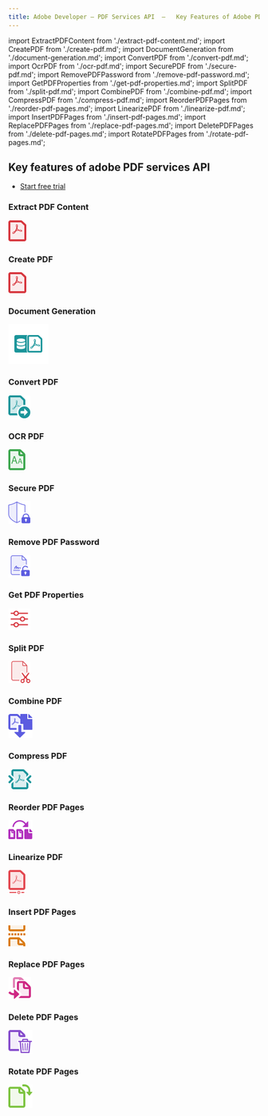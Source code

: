 ```yaml
---
title: Adobe Developer — PDF Services API  —   Key Features of Adobe PDF Services API
---
```


import ExtractPDFContent from './extract-pdf-content.md';
import CreatePDF from './create-pdf.md';
import DocumentGeneration from './document-generation.md';
import ConvertPDF from './convert-pdf.md';
import OcrPDF from './ocr-pdf.md';
import SecurePDF from './secure-pdf.md';
import RemovePDFPassword from './remove-pdf-password.md';
import GetPDFProperties from './get-pdf-properties.md';
import SplitPDF from './split-pdf.md';
import CombinePDF from './combine-pdf.md';
import CompressPDF from './compress-pdf.md';
import ReorderPDFPages from './reorder-pdf-pages.md';
import LinearizePDF from './linearize-pdf.md';
import InsertPDFPages from './insert-pdf-pages.md';
import ReplacePDFPages from './replace-pdf-pages.md';
import DeletePDFPages from './delete-pdf-pages.md';
import RotatePDFPages from './rotate-pdf-pages.md';


<!-- Key Features of Adobe PDF Services API -->

<SummaryBlock slots="heading, buttons"  background="rgb(31, 42, 73)" buttonPositionRight />

## Key features of adobe PDF services API

- [Start free trial](https://dc.stage.acrobat.com/dc-integration-creation-app-cdn/index.html?api=pdf-services-api)


<TabsBlock orientation="vertical" slots="heading, image, content" repeat="17"  theme="dark" className='bgBlue code-block-0' />

### Extract PDF Content

![Extract PDF Content](../../images/s_createpdf_color_24.svg)

<ExtractPDFContent/>

### Create PDF

![Create PDF](../../images/s_createpdf_color_24.svg)

<CreatePDF/>

### Document Generation

![Document Generation](../../images/ic-dynamic-pdf-gen-40.svg)

<DocumentGeneration/>

### Convert PDF

![Convert PDF](../../images/export_page.svg)

<ConvertPDF/>

### OCR PDF

![OCR PDF](../../images/recognize_text.svg)

<OcrPDF/>

### Secure PDF

![Secure PDF](../../images/s_protect_24.svg)

<SecurePDF/>

### Remove PDF Password

![Remove PDF Password](../../images/s_unlock-pdf_22.svg)

<RemovePDFPassword/>

### Get PDF Properties

![Get PDF Properties](../../images/s_properties_22.svg)

<GetPDFProperties/>

### Split PDF

![Split PDF](../../images/s_split-pdf_22.svg)

<SplitPDF/>

### Combine PDF

![Combine PDF](../../images/s_combinefiles_color_24.svg)

<CombinePDF/>

### Compress PDF

![Compress PDF](../../images/compress_pdf.svg)

<CompressPDF/>

### Reorder PDF Pages

![Reorder PDF Pages](../../images/reorder_page.svg)

<ReorderPDFPages/>

### Linearize PDF

![Linearize PDF](../../images/linearize_pdf.svg)

<LinearizePDF/>

### Insert PDF Pages

![Insert PDF Pages](../../images/insert_page.svg)

<InsertPDFPages/>

### Replace PDF Pages

![Replace PDF Pages](../../images/replace_page.svg)

<ReplacePDFPages/>

### Delete PDF Pages

![Delete PDF Pages](../../images/delete_page.svg)

<DeletePDFPages/>

### Rotate PDF Pages

![Rotate PDF Pages](../../images/rotate_page.svg)

<RotatePDFPages/>